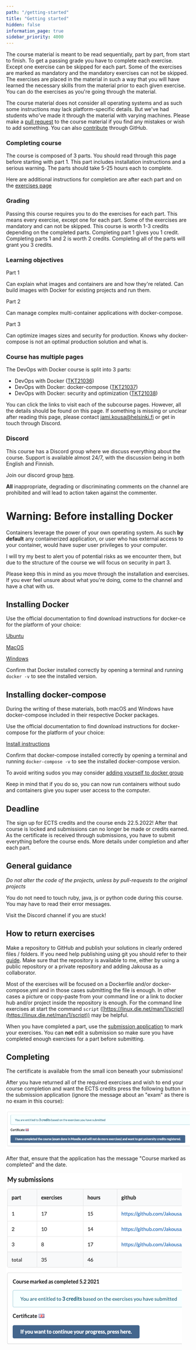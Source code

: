 ```yaml
---
path: "/getting-started"
title: "Getting started"
hidden: false
information_page: true
sidebar_priority: 4000
---
```


The course material is meant to be read sequentially, part by part, from start to finish. To get a passing grade you have to complete each exercise. Except one exercise can be skipped for each part. Some of the exercises are marked as mandatory and the mandatory exercises can not be skipped. The exercises are placed in the material in such a way that you will have learned the necessary skills from the material prior to each given exercise. You can do the exercises as you're going through the material.

The course material does not consider all operating systems and as such some instructions may lack platform-specific details. But we've had students who've made it through the material with varying machines. Please make a [pull request](/contributing) to the course material if you find any mistakes or wish to add something. You can also [contribute](/contributing) through GitHub.

### Completing course

The course is composed of 3 parts. You should read through this page before starting with part 1. This part includes installation instructions and a serious warning. The parts should take 5-25 hours each to complete.

Here are additional instructions for completion are after each part and on the [exercises page](/exercises)

### Grading

Passing this course requires you to do the exercises for each part. This means every exercise, except one for each part. Some of the exercises are mandatory and can not be skipped. This course is worth 1-3 credits depending on the completed parts.
Completing part 1 gives you 1 credit. Completing parts 1 and 2 is worth 2 credits. Completing all of the parts will grant you 3 credits.

### Learning objectives

Part 1

Can explain what images and containers are and how they're related.
Can build images with Docker for existing projects and run them.

Part 2

Can manage complex multi-container applications with docker-compose.

Part 3

Can optimize images sizes and security for production.
Knows why docker-compose is not an optimal production solution and what is.

### Course has multiple pages

The DevOps with Docker course is split into 3 parts:

- DevOps with Docker ([TKT21036](https://studies.helsinki.fi/opintotarjonta/cur/otm-43341e49-dfae-4899-95d6-a4da1c5ec47b))
- DevOps with Docker: docker-compose ([TKT21037](https://studies.helsinki.fi/opintotarjonta/cur/otm-29ab3dee-9b30-4fbf-b7e7-dcbecd7218c5))
- DevOps with Docker: security and optimization ([TKT21038](https://studies.helsinki.fi/opintotarjonta/cur/otm-3c890ee9-7598-4b5c-9922-2c26c0c3235b))

You can click the links to visit each of the subcourse pages. However, all the details should be found on this page. If something is missing or unclear after reading this page, please contact jami.kousa@helsinki.fi or get in touch through Discord.

### Discord

This course has a Discord group where we discuss everything about the course. Support is available almost 24/7, with the discussion being in both English and Finnish.

Join our discord group [here](https://study.cs.helsinki.fi/discord/join/docker).

**All** inappropriate, degrading or discriminating comments on the channel are prohibited and will lead to action taken against the commenter.

# Warning: Before installing Docker

Containers leverage the power of your own operating system. As such **by default** any containerized application, or user who has external access to your container, would have super user privileges to your computer.

I will try my best to alert you of potential risks as we encounter them, but due to the structure of the course we will focus on security in part 3.

Please keep this in mind as you move through the installation and exercises. If you ever feel unsure about what you're doing, come to the channel and have a chat with us.

## Installing Docker

Use the official documentation to find download instructions for docker-ce for the platform of your choice:

[Ubuntu](https://docs.docker.com/install/linux/docker-ce/ubuntu/)

[MacOS](https://docs.docker.com/docker-for-mac/install/)

[Windows](https://docs.docker.com/docker-for-windows/install/)

Confirm that Docker installed correctly by opening a terminal and running `docker -v` to see the installed version.

## Installing docker-compose

During the writing of these materials, both macOS and Windows have docker-compose included in their respective Docker packages.

Use the official documentation to find download instructions for docker-compose for the platform of your choice:

[Install instructions](https://docs.docker.com/compose/install/)

Confirm that docker-compose installed correctly by opening a terminal and running `docker-compose -v` to see the installed docker-compose version.

<text-box name="Docker Group" variant="hint">

To avoid writing sudos you may consider [adding yourself to docker group](https://docs.docker.com/install/linux/linux-postinstall/)

Keep in mind that if you do so, you can now run containers without sudo and containers give you super user access to the computer.

</text-box>

## Deadline

The sign up for ECTS credits and the course ends 22.5.2022! After that course is locked and submissions can no longer be made or credits earned. As the certificate is received through submissions, you have to submit everything before the course ends. More details under completion and after each part.

## General guidance

_Do not alter the code of the projects, unless by pull-requests to the original projects_

You do not need to touch ruby, java, js or python code during this course. You may have to read their error messages.

Visit the Discord channel if you are stuck!

## How to return exercises

Make a repository to GitHub and publish your solutions in clearly ordered files / folders.
If you need help publishing using git you should refer to their [guide](https://guides.github.com/activities/hello-world/). Make sure that the repository is available to me, either by using a public repository or a private repository and adding Jakousa as a collaborator.

Most of the exercises will be focused on a Dockerfile and/or docker-compose.yml and in those cases submitting the file is enough. In other cases a picture or copy-paste from your command line or a link to docker hub and/or project inside the repository is enough. For the command line exercises at start the command `script` ([https://linux.die.net/man/1/script](https://linux.die.net/man/1/script)) may be helpful.

When you have completed a part, use the [submission application](https://studies.cs.helsinki.fi/stats/courses/docker2022) to mark your exercises. You can **not** edit a submission so make sure you have completed enough exercises for a part before submitting.

## Completing

The certificate is available from the small icon beneath your submissions!

After you have returned all of the required exercises and wish to end your course completion and want the ECTS credits press the following button in the submission application (ignore the message about an "exam" as there is no exam in this course):

<img src="./img/incomplete_course.png">

After that, ensure that the application has the message "Course marked as completed" and the date.

<img src="./img/completed_course.png">
